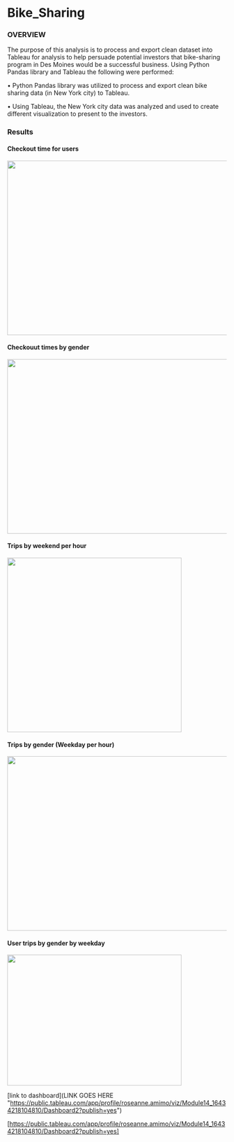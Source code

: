 # Bike_Sharing

### OVERVIEW

The purpose of this analysis is to process and export clean dataset into Tableau for analysis to help persuade potential investors that bike-sharing program in Des Moines would be a successful business. Using Python Pandas library and Tableau the following were performed:

•	Python Pandas library was utilized to process and export clean bike sharing data (in New York city) to Tableau.

•	Using Tableau, the New York city data was analyzed and used to create different visualization to present to the investors.


### Results

#### Checkout time for users

<img src="https://user-images.githubusercontent.com/89875689/151663430-2ba9c30b-0fdc-4440-a90e-b967778a023c.png" width="650" height="400" />

#### Checkouut times by gender

<img src="https://user-images.githubusercontent.com/89875689/151664357-73990943-5ca5-41fd-8de5-c0ae3f9a9bbf.png" width="650" height="400" />

#### Trips by weekend per hour

<img src="https://user-images.githubusercontent.com/89875689/151664530-9754f5e9-aa9a-431e-8900-4567e10bbccf.png" width="400" height="400" />

#### Trips by gender (Weekday per hour)

<img src="https://user-images.githubusercontent.com/89875689/151664573-1d7ab657-ac26-434d-9e54-56d0b2f463ac.png" width="650" height="400" />

#### User trips by gender by weekday

<img src="https://user-images.githubusercontent.com/89875689/151664619-660e3a4e-ce7b-410e-933a-0aa538c0aa10.png" width="400" height="300" />













          























[link to dashboard](LINK GOES HERE "https://public.tableau.com/app/profile/roseanne.amimo/viz/Module14_16434218104810/Dashboard2?publish=yes")


[https://public.tableau.com/app/profile/roseanne.amimo/viz/Module14_16434218104810/Dashboard2?publish=yes]
